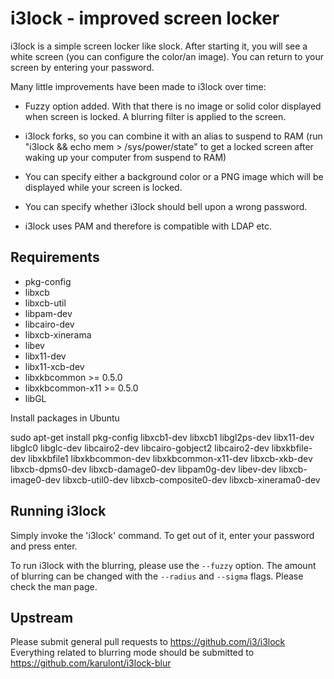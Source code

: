 i3lock - improved screen locker
===============================
i3lock is a simple screen locker like slock. After starting it, you will
see a white screen (you can configure the color/an image). You can return
to your screen by entering your password.

Many little improvements have been made to i3lock over time:

- Fuzzy option added. With that there is no image or solid color displayed
  when screen is locked. A blurring filter is applied to the screen.

- i3lock forks, so you can combine it with an alias to suspend to RAM
  (run "i3lock && echo mem > /sys/power/state" to get a locked screen
   after waking up your computer from suspend to RAM)

- You can specify either a background color or a PNG image which will be
  displayed while your screen is locked.

- You can specify whether i3lock should bell upon a wrong password.

- i3lock uses PAM and therefore is compatible with LDAP etc.

Requirements
------------
- pkg-config
- libxcb
- libxcb-util
- libpam-dev
- libcairo-dev
- libxcb-xinerama
- libev
- libx11-dev
- libx11-xcb-dev
- libxkbcommon >= 0.5.0
- libxkbcommon-x11 >= 0.5.0
- libGL

Install packages in Ubuntu

  sudo apt-get install pkg-config libxcb1-dev libxcb1 libgl2ps-dev libx11-dev
  libglc0 libglc-dev libcairo2-dev libcairo-gobject2 libcairo2-dev
  libxkbfile-dev libxkbfile1 libxkbcommon-dev libxkbcommon-x11-dev
  libxcb-xkb-dev libxcb-dpms0-dev libxcb-damage0-dev libpam0g-dev libev-dev
  libxcb-image0-dev libxcb-util0-dev libxcb-composite0-dev libxcb-xinerama0-dev

Running i3lock
-------------
Simply invoke the 'i3lock' command. To get out of it, enter your password and
press enter.

To run i3lock with the blurring, please use the `--fuzzy` option. The amount of
blurring can be changed with the `--radius` and `--sigma` flags. Please check
the man page.

Upstream
--------
Please submit general pull requests to https://github.com/i3/i3lock
Everything related to blurring mode should be submitted to
https://github.com/karulont/i3lock-blur
